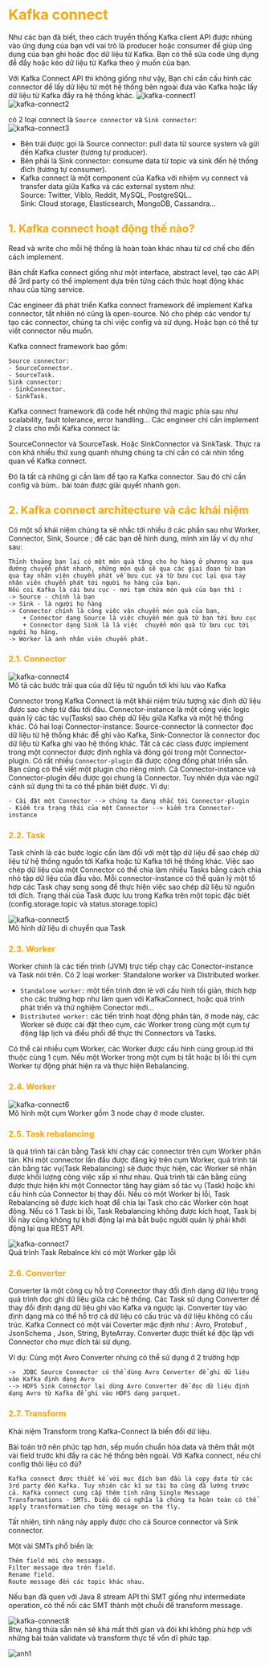 <h1 style="color:orange">Kafka connect</h1>
Như các bạn đã biết, theo cách truyền thống Kafka client API được nhúng vào ứng dụng của bạn với vai trò là producer hoặc consumer để giúp ứng dụng của bạn ghi hoặc đọc dữ liệu từ Kafka. Bạn có thể sửa code ứng dụng để đẩy hoặc kéo dữ liệu từ Kafka theo ý muốn của bạn.

Với Kafka Connect API thì không giống như vậy, Bạn chỉ cần cấu hình các connector để lấy dữ liệu từ một hệ thống bên ngoài đưa vào Kafka hoặc lấy dữ liệu từ Kafka đẩy ra hệ thống khác.
![kafka-connect1](../img/kafka-connect1.png)<br>
![kafka-connect2](../img/kafka-connect2.png)<br>

có 2 loại connect là `Source connector` và `Sink connector`:<br>
![kafka-connect3](../img/kafka-connect3.png)<br>
- Bên trái được gọi là Source connector: pull data từ source system và gửi đến Kafka cluster (tương tự producer).
- Bên phải là Sink connector: consume data từ topic và sink đến hệ thống đích (tương tự consumer).
- Kafka connect là một component của Kafka với nhiệm vụ connect và transfer data giữa Kafka và các external system như:<br>
Source: Twitter, Viblo, Reddit, MySQL, PostgreSQL..<br>
Sink: Cloud storage, Elasticsearch, MongoDB, Cassandra...<br>
<h2 style="color:orange">1. Kafka connect hoạt động thế nào?</h2>
Read và write cho mỗi hệ thống là hoàn toàn khác nhau từ cơ chế cho đến cách implement.

Bản chất Kafka connect giống như một interface, abstract level, tạo các API để 3rd party có thể implement dựa trên từng cách thức hoạt động khác nhau của từng service.

Các engineer đã phát triển Kafka connect framework để implement Kafka connector, tất nhiên nó cũng là open-source. Nó cho phép các vendor tự tạo các connector, chúng ta chỉ việc config và sử dụng. Hoặc bạn có thể tự viết connector nếu muốn.

Kafka connect framework bao gồm:

    Source connector:
    - SourceConnector.
    - SourceTask.
    Sink connector:
    - SinkConnector.
    - SinkTask.
Kafka connect framework đã code hết những thứ magic phía sau như scalability, fault tolerance, error handling... Các engineer chỉ cần implement 2 class cho mỗi Kafka connect là:

SourceConnector và SourceTask.
Hoặc SinkConnector và SinkTask.
Thực ra còn khá nhiều thứ xung quanh nhưng chúng ta chỉ cần có cái nhìn tổng quan về Kafka connect.

Đó là tất cả những gì cần làm để tạo ra Kafka connector. Sau đó chỉ cần config và bùm.. bài toán được giải quyết nhanh gọn.
<h2 style="color:orange">2. Kafka connect architecture và các khái niệm</h2>
Có một số khái niệm chúng ta sẽ nhắc tới nhiều ở các phần sau như Worker, Connector, Sink, Source ; để các bạn dễ hình dung, mình xin lấy ví dụ như sau: 
       
    Thỉnh thoảng bạn lại có một món quà tặng cho họ hàng ở phương xa qua đường chuyển phát nhanh, những món quà sẽ qua các giai đoạn từ bạn  qua tay nhân viên chuyển phát về bưu cục và từ bưu cục lại qua tay nhân viên chuyển phát tới người họ hàng của bạn. 
    Nếu coi Kafka là cái bưu cục - nơi tạm chứa món quà của bạn thì :
    -> Source - chính là bạn
    -> Sink - là người họ hàng 
    -> Connector chính là công việc vận chuyển món quà của bạn, 
        + Connector dạng Source là việc chuyển món quà từ bạn tới bưu cục
        + Connector dạng Sink là là việc  chuyển món quà từ bưu cục tới người họ hàng.
    -> Worker là anh nhân viên chuyển phát.
<h3 style="color:orange">2.1. Connector</h3>

![kafka-connect4](../img/kafka-connect4.png)<br>
Mô tả các bước trải qua của dữ liệu  từ nguồn tới khi lưu vào Kafka

Connector trong Kafka Connect là một khái niệm trừu tượng xác định dữ liệu được sao chép từ đâu tới đâu. Connector-instance là một công việc logic quản lý các tác vụ(Tasks) sao chép dữ liệu giữa Kafka và một hệ thống khác. Có hai loại Connector-instance: Source-connector là connector đọc dữ liệu từ hệ thống khác để ghi vào Kafka, Sink-Connector là connector đọc dữ liệu từ Kafka ghi vào hệ thống khác. Tất cả các class được implement trong một connector được định nghĩa và đóng gói trong một  Connector-plugin. Có rất nhiều `Connector-plugin` đã được cộng đồng phát triển sẵn. Bạn cũng có thể viết một plugin cho riêng mình. Cả Connector-instance và Connector-plugin đều được gọi chung là Connector. Tuy nhiên dựa vào ngữ cảnh sử dụng thì ta có thể phân biệt được.
Ví dụ: 
           
    - Cài đặt một Connector --> chúng ta đang nhắc tới Connector-plugin
    - Kiểm tra trạng thái của một Connector --> kiểm tra Connector-instance
<h3 style="color:orange">2.2. Task</h3>
Task chính là các bước logic cần làm đối với một tập dữ liệu để sao chép dữ liệu từ hệ thống nguồn tới Kafka hoặc từ Kafka tới hệ thống khác. Việc sao chép dữ liệu của một Connector có thể chia làm nhiều Tasks bằng cách chia nhỏ tập dữ liệu của đầu vào. Mỗi connector-instance có thể quản lý một tổ hợp các Task chạy song song để thực hiện việc sao chép dữ liệu từ nguồn tới đích. Trạng thái của Task được lưu trong Kafka trên một topic đặc biệt (config.storage.topic và status.storage.topic)

![kafka-connect5](../img/kafka-connect5.png)<br>
Mô hình dữ liệu di chuyển qua Task
<h3 style="color:orange">2.3. Worker</h3>
Worker chính là các tiến trình (JVM) trực tiếp chạy các Conector-instance và Task nói trên. Có 2 loại worker:  Standalone worker và Distributed worker. 

- `Standalone worker:` một tiến trình đơn lẻ với cấu hình tối giản, thích hợp cho các trường hợp như làm quen với KafkaConnect,  hoặc quá trình phát triển và thử nghiệm Conector mới... 
- `Distributed worker:`  các tiến trình hoạt động phân tán, ở mode này, các Worker sẽ được cài đặt theo cụm, các Worker trong cùng một cụm tự động lập lịch và điều phối để thực thi Connectors và Tasks.

Có thể cài nhiều cụm Worker, các Worker được cấu hình cùng group.id thì thuộc cùng 1 cụm. Nếu một Worker trong một cụm bị tắt hoặc bị lỗi thì cụm Worker tự động phát hiện ra và thực hiện Rebalancing.
<h3 style="color:orange">2.4. Worker</h3>

![kafka-connect6](../img/kafka-connect6.png)<br>
Mô hình một cụm Worker gồm 3 node chạy ở mode cluster.
<h3 style="color:orange">2.5. Task rebalancing</h3>
 là quá trình tái cân bằng Task khi chạy các connector trên cụm Worker phân tán. Khi một connector lần đầu được đăng ký trên cụm Worker, quá trình tái cân bằng tác vụ(Task Rebalancing) sẽ được thực hiện, các Worker sẽ nhận được khối lượng công việc xấp xỉ như nhau. Quá trình tái cân bằng cũng được thực hiện khi một Connector tăng hay giảm số tác vụ (Task) hoặc khi cấu hình của Connector bị thay đổi. Nếu có một Worker bị lỗi, Task Rebalancing sẽ được kích hoạt để chia lại Task cho các Worker còn hoạt động. Nếu có 1 Task bị lỗi, Task Rebalancing không được kích hoạt, Task bị lỗi này cũng không tự khởi động lại mà bắt buộc người quản lý phải khởi động lại qua REST API.

 ![kafka-connect7](../img/kafka-connect7.png)<br>
 Quá trình Task Rebalnce khi có một Worker gặp lỗi
<h3 style="color:orange">2.6. Converter</h3>
Converter là một công cụ hỗ trợ Connector  thay đổi định dạng dữ liệu trong quá trình đọc ghi dữ liệu giữa các hệ thống. Các Task sử dụng Converter để thay đổi định dạng dữ liệu ghi vào Kafka và ngược lại. Converter  tùy vào định dạng mà có thể hỗ trợ cả dữ liệu có cấu trúc và dữ liệu không có cấu trúc. Kafka Connect có một vài Coverter mặc định như : Avro, Protobuf , JsonSchema , Json, String, ByteArray. Converter được thiết kế độc lập với Connector cho mục đích tái sử dụng. 

Ví dụ: Cùng một Avro Converter nhưng có thể sử dụng ở 2 trường hợp

    ->  JDBC Source Connector có thể dùng Avro Converter để ghi dữ liệu vào Kafka định dạng Avro
    --> HDFS Sink Connector lại dùng Avro Converter để đọc dữ liệu định dạng Avro từ Kafka để ghi vào HDFS dạng parquet.
<h3 style="color:orange">2.7. Transform</h3>
Khái niệm Transform trong Kafka-Connect là biến đổi dữ liệu.

Bài toán trở nên phức tạp hơn, sếp muốn chuẩn hóa data và thêm thắt một vài field trước khi đẩy ra các hệ thống bên ngoài. Với Kafka connect, nếu chỉ config thôi liệu có đủ?

    Kafka connect được thiết kế với mục đích ban đầu là copy data từ các 3rd party đến Kafka. Tuy nhiên các kĩ sư tài ba cũng đã lường trước cả. Kafka connect cung cấp thêm tính năng Single Message Transformations - SMTs. Điều đó có nghĩa là chúng ta hoàn toàn có thể apply transformation cho từng mesage on the fly.
Tất nhiên, tính năng này apply được cho cả Source connector và Sink connector.

Một vài SMTs phổ biến là:

    Thêm field mới cho message.
    Filter message dựa trên field.
    Rename field.
    Route message đến các topic khác nhau.
Nếu bạn đã quen với Java 8 stream API thì SMT giống như intermediate operation, có thể nối các SMT thành một chuỗi để transform message.

 ![kafka-connect8](../img/kafka-connect8.png)<br>
Btw, hàng thửa sẵn nên sẽ khá mất thời gian và đôi khi không phù hợp với những bài toán validate và transform thực tế vốn dĩ phức tạp.

![anh1](../img/con12.jpg)